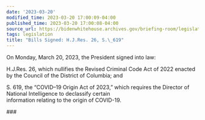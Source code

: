 ```yaml
---
date: '2023-03-20'
modified_time: 2023-03-20 17:00:09-04:00
published_time: 2023-03-20 17:00:08-04:00
source_url: https://bidenwhitehouse.archives.gov/briefing-room/legislation/2023/03/20/bills-signed-h-j-res-26-s-619/
tags: legislation
title: "Bills Signed: H.J.Res. 26, S.\_619"
---
```

 
On Monday, March 20, 2023, the President signed into law:  
  
H.J.Res. 26, which nullifies the Revised Criminal Code Act of 2022
enacted by the Council of the District of Columbia; and  
  
S. 619, the “COVID–19 Origin Act of 2023,” which requires the Director
of National Intelligence to declassify certain  
information relating to the origin of COVID-19.

\###
